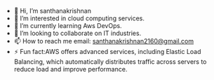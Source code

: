 - 👋 Hi, I’m santhanakrishnan
- 👀 I’m interested in cloud computing services.
- 🌱 I’m currently learning Aws DevOps.
- 💞️ I’m looking to collaborate on IT industries.
- 📫 How to reach me email: santhanakrishnan2160@gmail.com
- ⚡ Fun fact:AWS offers advanced services, including Elastic Load Balancing, which automatically distributes traffic across servers to reduce load and improve performance.
